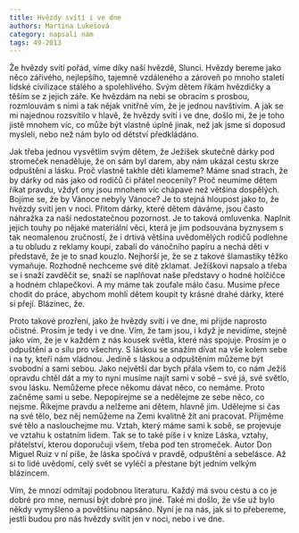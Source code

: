 ```yaml
---
title: Hvězdy svítí i ve dne
authors: Martina Lukešová
category: napsali nám
tags: 49-2013
---
```


Že hvězdy svítí pořád, víme díky naší hvězdě, Slunci. Hvězdy bereme jako něco zářivého, nejlepšího, tajemně vzdáleného a zároveň po mnoho staletí lidské civilizace stálého a spolehlivého. Svým dětem říkám hvězdičky a těším se z jejich záře. Ke hvězdám na nebi se obracím s prosbou, rozmlouvám s nimi a tak nějak vnitřně vím, že je jednou navštívím. A jak se mi najednou rozsvítilo v hlavě, že hvězdy svítí i ve dne, došlo mi, že je toho jistě mnohem víc, co může být vlastně úplně jinak, než jak jsme si doposud mysleli, nebo než nám bylo od dětství předkládáno.

Jak třeba jednou vysvětlím svým dětem, že Ježíšek skutečně dárky pod stromeček nenaděluje, že on sám byl darem, aby nám ukázal cestu skrze odpuštění a lásku. Proč vlastně takhle děti klameme? Máme snad strach, že by dárky od nás jako od rodičů či přátel neocenily? Proč neumíme dětem říkat pravdu, vždyť ony jsou mnohem víc chápavé než většina dospělých. Bojíme se, že by Vánoce nebyly Vánoce? Je to stejná hloupost jako to, že hvězdy svítí jen v noci. Přitom dárky, které dětem dáváme, jsou často náhražka za naší nedostatečnou pozornost. Je to taková omluvenka. Naplnit jejich touhy po nějaké materiální věci, která je jim podsouvána byznysem s tak neomalenou zručností, že i drtivá většina uvědomělých rodičů podlehne a tu obludu z reklamy koupí, zabalí do vánočního papíru a nechá děti v představě, že je to snad kouzlo. Nejhorší je, že se z takové šlamastiky těžko vymaňuje. Rozhodně nechceme své dítě zklamat. Ježíškovi napsalo a třeba se i snaží zavděčit se, snaží se naplňovat naše představy o hodné holčičce a hodném chlapečkovi. A my máme tak zoufale málo času. Musíme přece chodit do práce, abychom mohli dětem koupit ty krásné drahé dárky, které si přejí. Blázinec, že.

Proto takové prozření, jako že hvězdy svítí i ve dne, mi přijde naprosto očistné. Prosím je tedy i ve dne. Vím, že tam jsou, i když je nevidíme, stejně jako vím, že je v každém z nás kousek světla, které nás spojuje. Prosím je o odpuštění a o sílu pro všechny. S láskou se snažím dívat na vše kolem sebe i na ty, kteří nám vládnou. Jedině s láskou a odpuštěním můžeme být svobodní a sami sebou. Jako největší dar bych přála všem to, co nám Ježíš opravdu chtěl dát a my to nyní musíme najít sami v sobě – své já, své světlo, svou lásku. Nemůžeme přece někomu dávat něco, co nemáme. Proto začněme sami u sebe. Nepopírejme se a nedělejme ze sebe něco, co nejsme. Říkejme pravdu a nelžeme ani dětem, hlavně jim. Udělejme si čas na své tělo, bez něj nemůžeme na Zemi kvalitně žít ani pracovat. Přijměme své tělo a naslouchejme mu. Vztah, který máme sami k sobě, se projevuje ve vztahu k ostatním lidem. Tak se to také píše i v knize Láska, vztahy, přátelství, kterou doporučuji všem, třeba pod ten stromeček. Autor Don Miguel Ruiz v ní píše, že láska spočívá v pravdě, odpuštění a sebelásce. Až si to lidé uvědomí, celý svět se vyléčí a přestane být jedním velkým blázincem.

Vím, že mnozí odmítají podobnou literaturu. Každý má svou cestu a co je dobré pro mne, nemusí být dobré pro jiné. Také mi došlo, že vše už bylo někdy vymyšleno a povětšinu napsáno. Nyní je na nás, jak si to přebereme, jestli budou pro nás hvězdy svítit jen v noci, nebo i ve dne.
